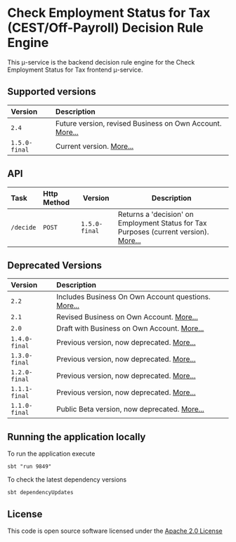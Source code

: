 # Check Employment Status for Tax (CEST/Off-Payroll) Decision Rule Engine

This μ-service is the backend decision rule engine for the Check Employment Status for Tax frontend μ-service.

## Supported versions 
| Version | Description |
|:--------|:------------|
|`2.4`|Future version, revised Business on Own Account. [More...](./docs/api_2.4.md)|
|`1.5.0-final`|Current version. [More...](./docs/api_1.5.0-final.md)|


## API
| Task    | Http Method | Version   | Description |
|:--------|:------------|-----------|-------------|
|`/decide`  | `POST`    |`1.5.0-final`|Returns a 'decision' on Employment Status for Tax Purposes (current version). [More...](./docs/api_1.5.0-final.md)|


## Deprecated Versions
| Version | Description |
|:--------|:------------|
|`2.2`|Includes Business On Own Account questions. [More...](./docs/api_2.2.md)|
|`2.1`|Revised Business on Own Account. [More...](./docs/api_2.1.md)|
|`2.0`|Draft with Business on Own Account. [More...](./docs/api_2.0.md)|
|`1.4.0-final`|Previous version, now deprecated. [More...](./docs/api_1.4.0-final.md)|
|`1.3.0-final`|Previous version, now deprecated. [More...](./docs/api_1.3.0-final.md)|
|`1.2.0-final`|Previous version, now deprecated. [More...](./docs/api_1.2.0-final.md)|
|`1.1.1-final`|Previous version, now deprecated. [More...](./docs/api_1.1.1-final.md)|
|`1.1.0-final`|Public Beta version, now deprecated. [More...](./docs/api_1.1.0-final.md)|


## Running the application locally
To run the application execute

```
sbt "run 9849" 

```

To check the latest dependency versions

```
sbt dependencyUpdates

```
 
## License

This code is open source software licensed under the [Apache 2.0 License](http://www.apache.org/licenses/LICENSE-2.0.html)

